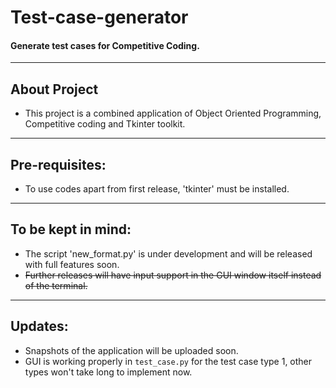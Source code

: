 # Test-case-generator  
#### Generate test cases for Competitive Coding.
------------------------
## About Project  
* This project is a combined application of Object Oriented Programming, Competitive coding and Tkinter toolkit.
------------------------
## Pre-requisites:  
* To use codes apart from first release, 'tkinter' must be installed.  
-------------------------
## To be kept in mind:
* The script 'new_format.py' is under development and will be released with full features soon.  
* ~~Further releases will have input support in the GUI window itself instead of the terminal.~~
-------------------------
## Updates:
* Snapshots of the application will be uploaded soon.
* GUI is working properly in `test_case.py` for the test case type 1, other types won't take long to implement now.
